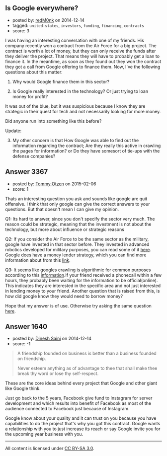 ## Is Google everywhere?

- posted by: [redM0nk](https://stackexchange.com/users/1289697/redm0nk) on 2014-12-14
- tagged: `united-states`, `investors`, `funding`, `financing`, `contracts`
- score: 3

I was having an interesting conversation with one of my friends. His company recently won a contract from the Air Force for a big project. The contract is worth a lot of money, but they can only receive the funds after they deliver the project. That means they will have to probably get a loan to finance it. In the meantime, as soon as they found out they won the contract they got a call from Google offering to finance them. Now, I've the following questions about this matter: 

 1. Why would Google finance them in this sector? 
    
 2. Is Google really interested in the technology? Or just trying to loan money for profit?

It was out of the blue, but it was suspicious because I know they are strategic in their quest for tech and not necessarily looking for more money.

Did anyone run into something like this before?


Update:

3. My other concern is that How Google was able to find out the information regarding the contract; Are they really this active in crawling the pages for information? or Do they have somesort of tie-ups with the defense companies?


## Answer 3367

- posted by: [Tommy Otzen](https://stackexchange.com/users/4026382/tommy-otzen) on 2015-02-06
- score: 1

<p>Thats an interesting question you ask and sounds like google are quit offensive.
I think that only google can give the correct answers to your questions. But that doesn't mean I can give my opinion.</p>

<p>Q1: Its hard to answer, since you don't specify the sector very much. The reason could be strategic, meaning that the investment is not about the technology, but more about influence or strategic reasons</p>

<p>Q2: If you consider the Air Force to be the same sector as the military, google have invested in that sector before. They invested in advanced robotics developed for military purposes, you can read some of it <a href="http://appleinsider.com/articles/13/12/16/google-investing-heavily-in-advanced-robotics-buys-renowned-military-contractor" rel="nofollow">here</a>. Google does have a money lender strategy, which you can find more information about from this <a href="http://www.cnbc.com/id/102341801#." rel="nofollow">link</a>.</p>

<p>Q3: It seems like googles crawling is algorithmic for common purposes according to this <a href="https://support.google.com/webmasters/answer/34439?hl=en" rel="nofollow">information</a>.If your friend received a phonecall within a few hours, they probably been waiting for the information to be official(online). This indicates they are interested in the specific area and not just interested in lending money to your friend. Another question that is raised from this, is how did google know they would need to borrow money?</p>

<p>Hope that my answer is of use. Otherwise try asking the same question <a href="https://plus.google.com/u/0/+LarryPage/posts" rel="nofollow">here</a>.</p>



## Answer 1640

- posted by: [Dinesh Saini](https://stackexchange.com/users/1684037/dinesh-saini) on 2014-12-14
- score: -1

> A friendship founded on business is better than a business founded on
> friendship.
> 
> Never esteem anything as of advantage to thee that shall make thee
> break thy word or lose thy self-respect.

These are the core ideas behind every project that Google and other giant like Google think.

Just go back to the 5 years, Facebook give fund to Instagram for server development and which results into benefit of Facebook as most of the audience connected to Facebook just because of Instagram.

Google know about your quality and it can trust on you because you have capabilities to do the project that's why you got this contract. Google wants a relationship with you to just increase its reach or say Google invite you for the upcoming year business with you.



---

All content is licensed under [CC BY-SA 3.0](https://creativecommons.org/licenses/by-sa/3.0/).

